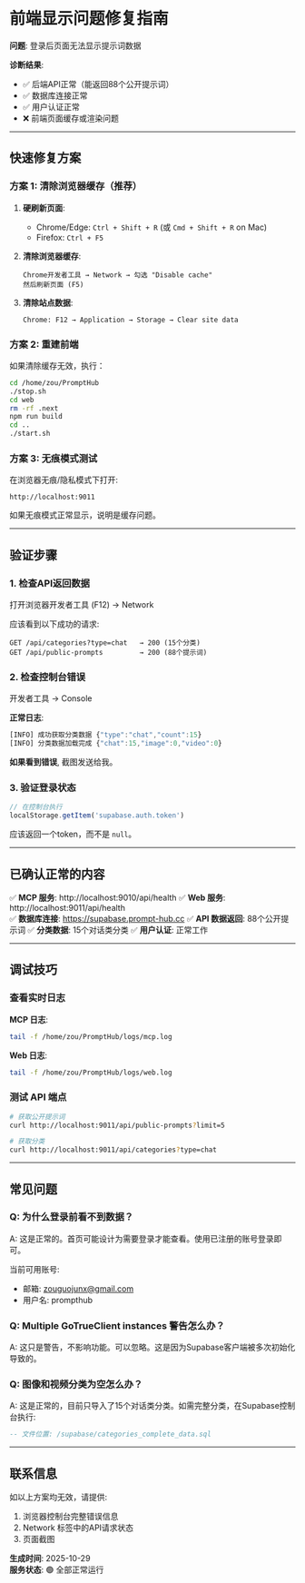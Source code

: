 # 前端显示问题修复指南

**问题**: 登录后页面无法显示提示词数据

**诊断结果**: 
- ✅ 后端API正常（能返回88个公开提示词）
- ✅ 数据库连接正常
- ✅ 用户认证正常
- ❌ 前端页面缓存或渲染问题

---

## 快速修复方案

### 方案 1: 清除浏览器缓存（推荐）

1. **硬刷新页面**:
   - Chrome/Edge: `Ctrl + Shift + R` (或 `Cmd + Shift + R` on Mac)
   - Firefox: `Ctrl + F5`

2. **清除浏览器缓存**:
   ```
   Chrome开发者工具 → Network → 勾选 "Disable cache"
   然后刷新页面 (F5)
   ```

3. **清除站点数据**:
   ```
   Chrome: F12 → Application → Storage → Clear site data
   ```

### 方案 2: 重建前端

如果清除缓存无效，执行：

```bash
cd /home/zou/PromptHub
./stop.sh
cd web
rm -rf .next
npm run build
cd ..
./start.sh
```

### 方案 3: 无痕模式测试

在浏览器无痕/隐私模式下打开:
```
http://localhost:9011
```

如果无痕模式正常显示，说明是缓存问题。

---

## 验证步骤

### 1. 检查API返回数据

打开浏览器开发者工具 (F12) → Network

应该看到以下成功的请求:
```
GET /api/categories?type=chat   → 200 (15个分类)
GET /api/public-prompts         → 200 (88个提示词)
```

### 2. 检查控制台错误

开发者工具 → Console

**正常日志**:
```javascript
[INFO] 成功获取分类数据 {"type":"chat","count":15}
[INFO] 分类数据加载完成 {"chat":15,"image":0,"video":0}
```

**如果看到错误**, 截图发送给我。

### 3. 验证登录状态

```javascript
// 在控制台执行
localStorage.getItem('supabase.auth.token')
```

应该返回一个token，而不是 `null`。

---

## 已确认正常的内容

✅ **MCP 服务**: http://localhost:9010/api/health
✅ **Web 服务**: http://localhost:9011/api/health  
✅ **数据库连接**: https://supabase.prompt-hub.cc
✅ **API 数据返回**: 88个公开提示词
✅ **分类数据**: 15个对话类分类
✅ **用户认证**: 正常工作

---

## 调试技巧

### 查看实时日志

**MCP 日志**:
```bash
tail -f /home/zou/PromptHub/logs/mcp.log
```

**Web 日志**:
```bash
tail -f /home/zou/PromptHub/logs/web.log
```

### 测试 API 端点

```bash
# 获取公开提示词
curl http://localhost:9011/api/public-prompts?limit=5

# 获取分类
curl http://localhost:9011/api/categories?type=chat
```

---

## 常见问题

### Q: 为什么登录前看不到数据？
A: 这是正常的。首页可能设计为需要登录才能查看。使用已注册的账号登录即可。

当前可用账号:
- 邮箱: zouguojunx@gmail.com
- 用户名: prompthub

### Q: Multiple GoTrueClient instances 警告怎么办？
A: 这只是警告，不影响功能。可以忽略。这是因为Supabase客户端被多次初始化导致的。

### Q: 图像和视频分类为空怎么办？
A: 这是正常的，目前只导入了15个对话类分类。如需完整分类，在Supabase控制台执行:
```sql
-- 文件位置: /supabase/categories_complete_data.sql
```

---

## 联系信息

如以上方案均无效，请提供:
1. 浏览器控制台完整错误信息
2. Network 标签中的API请求状态
3. 页面截图

**生成时间**: 2025-10-29  
**服务状态**: 🟢 全部正常运行

